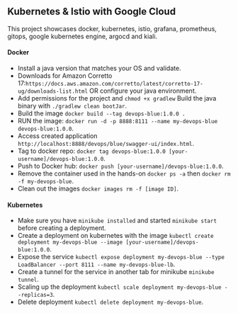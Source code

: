 ## Kubernetes & Istio with Google Cloud
This project showcases docker, kubernetes, istio, grafana, prometheus, gitops, google kubernetes engine, argocd and kiali.
#### Docker
- Install a java version that matches your OS and validate.
- Downloads for Amazon Corretto 17:`https://docs.aws.amazon.com/corretto/latest/corretto-17-ug/downloads-list.html` OR configure your java environment.
- Add permissions for the project and `chmod +x gradlew` Build the java binary with `./gradlew clean bootJar`.
- Build the image `docker build --tag devops-blue:1.0.0 .`
- RUN the image: `docker run -d -p 8888:8111 --name my-devops-blue devops-blue:1.0.0`.
- Access created application `http://localhost:8888/devops/blue/swagger-ui/index.html`.
- Tag to docker repo: `docker tag devops-blue:1.0.0 [your-username]/devops-blue:1.0.0`.
- Push to Docker hub: `docker push [your-username]/devops-blue:1.0.0`.
- Remove the container used in the hands-on `docker ps -a` then `docker rm -f my-devops-blue`.
- Clean out the images `docker images rm -f [image ID]`.
#### Kubernetes
- Make sure you have `minikube installed` and started `minikube start` before creating a deployment.
- Create a deployment on kubernetes with the image `kubectl create deployment my-devops-blue --image [your-username]/devops-blue:1.0.0`.
- Expose the service `kubectl expose deployment my-devops-blue --type LoadBalancer --port 8111 --name my-devops-blue-lb`.
- Create a tunnel for the service in another tab for minikube `minikube tunnel`.
- Scaling up the deployment `kubectl scale deployment my-devops-blue --replicas=3`.
- Delete deployment `kubectl delete deployment my-devops-blue`.